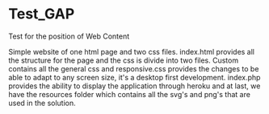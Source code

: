 # Test_GAP

Test for the position of Web Content

Simple website of one html page and two css files. index.html provides all the structure for the page and the css is divide into two files. Custom contains all the general css and responsive.css provides the changes to be able to adapt to any screen size, it's a desktop first development. index.php provides the ability to display the application through heroku and at last, we have the resources folder which contains all the svg's and png's that are used in the solution.